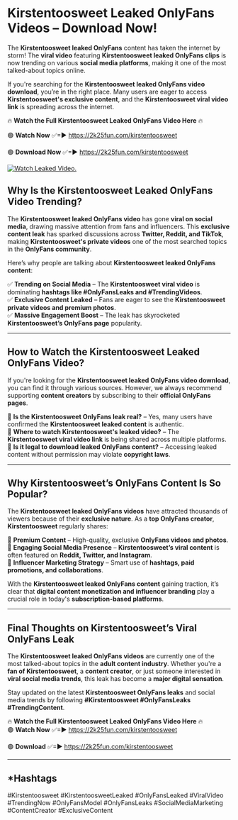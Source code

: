 # Kirstentoosweet Leaked OnlyFans Videos – Download Now!

The **Kirstentoosweet leaked OnlyFans** content has taken the internet by storm! The **viral video** featuring **Kirstentoosweet leaked OnlyFans clips** is now trending on various **social media platforms**, making it one of the most talked-about topics online.  

If you're searching for the **Kirstentoosweet leaked OnlyFans video download**, you’re in the right place. Many users are eager to access **Kirstentoosweet's exclusive content**, and the **Kirstentoosweet viral video link** is spreading across the internet.  

🔥 **Watch the Full Kirstentoosweet Leaked OnlyFans Video Here** 🔥  

🟢 **Watch Now** ✅=► https://2k25fun.com/kirstentoosweet

🟢 **Download Now** ✅=► https://2k25fun.com/kirstentoosweet

[![Watch Leaked Video.](https://miro.medium.com/v2/resize:fit:828/format:webp/1*cilzJN44JGOrTw9NJCrNHA.gif "Watch Leaked Video")](https://2k25fun.com/kirstentoosweet)

## **Why Is the Kirstentoosweet Leaked OnlyFans Video Trending?**  

The **Kirstentoosweet leaked OnlyFans video** has gone **viral on social media**, drawing massive attention from fans and influencers. This **exclusive content leak** has sparked discussions across **Twitter, Reddit, and TikTok**, making **Kirstentoosweet's private videos** one of the most searched topics in the **OnlyFans community**.  

Here’s why people are talking about **Kirstentoosweet leaked OnlyFans content**:  

✅ **Trending on Social Media** – The **Kirstentoosweet viral video** is dominating **hashtags like #OnlyFansLeaks and #TrendingVideos**.  
✅ **Exclusive Content Leaked** – Fans are eager to see the **Kirstentoosweet private videos and premium photos**.  
✅ **Massive Engagement Boost** – The leak has skyrocketed **Kirstentoosweet’s OnlyFans page** popularity.  

---

## **How to Watch the Kirstentoosweet Leaked OnlyFans Video?**  

If you're looking for the **Kirstentoosweet leaked OnlyFans video download**, you can find it through various sources. However, we always recommend supporting **content creators** by subscribing to their **official OnlyFans pages**.  

🔹 **Is the Kirstentoosweet OnlyFans leak real?** – Yes, many users have confirmed the **Kirstentoosweet leaked content** is authentic.  
🔹 **Where to watch Kirstentoosweet's leaked video?** – The **Kirstentoosweet viral video link** is being shared across multiple platforms.  
🔹 **Is it legal to download leaked OnlyFans content?** – Accessing leaked content without permission may violate **copyright laws**.  

---

## **Why Kirstentoosweet’s OnlyFans Content Is So Popular?**  

The **Kirstentoosweet leaked OnlyFans videos** have attracted thousands of viewers because of their **exclusive nature**. As a **top OnlyFans creator**, **Kirstentoosweet** regularly shares:  

📌 **Premium Content** – High-quality, exclusive **OnlyFans videos and photos**.  
📌 **Engaging Social Media Presence** – **Kirstentoosweet’s viral content** is often featured on **Reddit, Twitter, and Instagram**.  
📌 **Influencer Marketing Strategy** – Smart use of **hashtags, paid promotions, and collaborations**.  

With the **Kirstentoosweet leaked OnlyFans content** gaining traction, it’s clear that **digital content monetization and influencer branding** play a crucial role in today's **subscription-based platforms**.  

---

## **Final Thoughts on Kirstentoosweet’s Viral OnlyFans Leak**  

The **Kirstentoosweet leaked OnlyFans videos** are currently one of the most talked-about topics in the **adult content industry**. Whether you're a **fan of Kirstentoosweet**, a **content creator**, or just someone interested in **viral social media trends**, this leak has become a **major digital sensation**.  

Stay updated on the latest **Kirstentoosweet OnlyFans leaks** and social media trends by following **#Kirstentoosweet #OnlyFansLeaks #TrendingContent**.  

🔥 **Watch the Full Kirstentoosweet Leaked OnlyFans Video Here** 🔥  
🟢 **Watch Now** ✅=► https://2k25fun.com/kirstentoosweet

🟢 **Download** ✅=► https://2k25fun.com/kirstentoosweet

---

## *Hashtags
#Kirstentoosweet #KirstentoosweetLeaked #OnlyFansLeaked #ViralVideo #TrendingNow #OnlyFansModel #OnlyFansLeaks #SocialMediaMarketing #ContentCreator #ExclusiveContent  